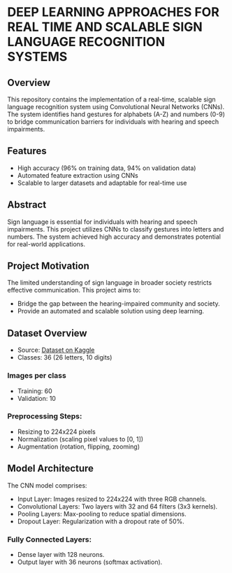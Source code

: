 # DEEP LEARNING APPROACHES FOR REAL TIME AND SCALABLE SIGN LANGUAGE RECOGNITION SYSTEMS

## Overview
This repository contains the implementation of a real-time, scalable sign language recognition system using Convolutional Neural Networks (CNNs). The system identifies hand gestures for alphabets (A-Z) and numbers (0-9) to bridge communication barriers for individuals with hearing and speech impairments.

## Features
- High accuracy (96% on training data, 94% on validation data)
- Automated feature extraction using CNNs
- Scalable to larger datasets and adaptable for real-time use

  
## Abstract
Sign language is essential for individuals with hearing and speech impairments. This project utilizes CNNs to classify gestures into letters and numbers. The system achieved high accuracy and demonstrates potential for real-world applications.

## Project Motivation
The limited understanding of sign language in broader society restricts effective communication. This project aims to:

- Bridge the gap between the hearing-impaired community and society.
- Provide an automated and scalable solution using deep learning.
  
## Dataset Overview
- Source: [Dataset on Kaggle](https://www.kaggle.com/datasets/ayuraj/asl-dataset/data)
- Classes: 36 (26 letters, 10 digits)
### Images per class
- Training: 60
- Validation: 10
### Preprocessing Steps:
- Resizing to 224x224 pixels
- Normalization (scaling pixel values to [0, 1])
- Augmentation (rotation, flipping, zooming)

## Model Architecture
The CNN model comprises:
- Input Layer: Images resized to 224x224 with three RGB channels.
- Convolutional Layers: Two layers with 32 and 64 filters (3x3 kernels).
- Pooling Layers: Max-pooling to reduce spatial dimensions.
- Dropout Layer: Regularization with a dropout rate of 50%.
### Fully Connected Layers:
- Dense layer with 128 neurons.
- Output layer with 36 neurons (softmax activation).
